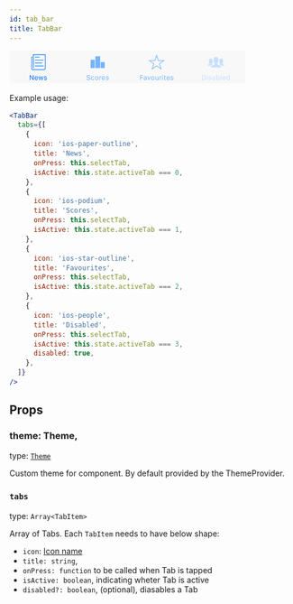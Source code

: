```yaml
---
id: tab_bar
title: TabBar
---
```


![ToggleButton component](assets/tab-bar.png)
 
Example usage:
```jsx
<TabBar
  tabs={[
    {
      icon: 'ios-paper-outline',
      title: 'News',
      onPress: this.selectTab,
      isActive: this.state.activeTab === 0,
    },
    {
      icon: 'ios-podium',
      title: 'Scores',
      onPress: this.selectTab,
      isActive: this.state.activeTab === 1,
    },
    {
      icon: 'ios-star-outline',
      title: 'Favourites',
      onPress: this.selectTab,
      isActive: this.state.activeTab === 2,
    },
    {
      icon: 'ios-people',
      title: 'Disabled',
      onPress: this.selectTab,
      isActive: this.state.activeTab === 3,
      disabled: true,
    },
  ]}
/>
```
 
## Props

### theme: Theme,
type: [`Theme`](theme.html)
 
Custom theme for component. By default provided by the ThemeProvider.

### `tabs` 
type: `Array<TabItem>`  

Array of Tabs. Each `TabItem` needs to have below shape:
* `icon`: [Icon name](icon/html)
* `title: string`,
* `onPress: function` to be called when Tab is tapped
* `isActive: boolean`, indicating wheter Tab is active
* `disabled?: boolean`, (optional), diasables a Tab
